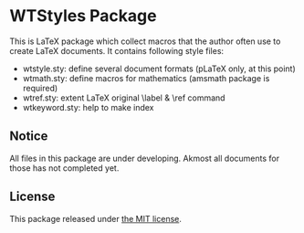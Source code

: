 # WTStyles Package

This is LaTeX package which collect macros that the author often use to create LaTeX documents. It contains following style files:

* wtstyle.sty: define several document formats (pLaTeX only, at this point)
* wtmath.sty: define macros for mathematics (amsmath package is required)
* wtref.sty: extent LaTeX original \\label & \\ref command
* wtkeyword.sty: help to make index

## Notice

All files in this package are under developing. Akmost all documents for those has not completed yet.

## License

This package released under [the MIT license](https://github.com/WatsonDNA/WTStyles/blob/master/LICENSE).